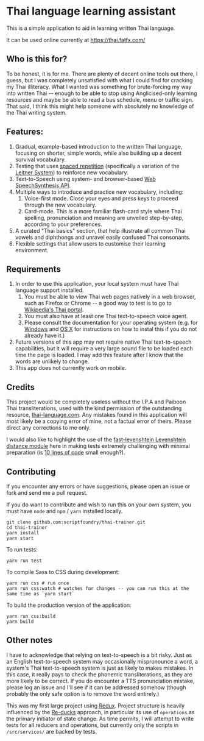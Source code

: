 # Thai language learning assistant

This is a simple application to aid in learning written Thai language.

It can be used online currently at https://thai.fatfx.com/

## Who is this for?

To be honest, it is for me. There are plenty of decent online tools out there, I guess, but I was completely unsatisfied with what I could find for cracking my Thai illiteracy. What I wanted was something for brute-forcing my way into written Thai -- enough to be able to stop using Anglicised-only learning resources and maybe be able to read a bus schedule, menu or traffic sign. That said, I think this might help someone with absolutely no knowledge of the Thai writing system.

## Features:

1. Gradual, example-based introduction to the written Thai language, focusing on shorter, simple words, while also building up a decent survival vocabulary.
1. Testing that uses [spaced repetition](https://en.wikipedia.org/wiki/Spaced_repetition) (specifically a variation of the [Leitner System](https://en.wikipedia.org/wiki/Leitner_system)) to reinforce new vocabulary.
1. Text-to-Speech using system- and browser-based [Web SpeechSynthesis API](https://developer.mozilla.org/en-US/docs/Web/API/SpeechSynthesis). 
1. Multiple ways to introduce and practice new vocabulary, including:
    1. Voice-first mode. Close your eyes and press keys to proceed through the new vocabulary.
    1. Card-mode. This is a more familiar flash-card style where Thai spelling, pronunciation and meaning are unveiled step-by-step, according to your preferences.
1. A curated "Thai basics" section, that help illustrate all common Thai vowels and diphthongs and unravel easily confused Thai consonants.
1. Flexible settings that allow users to customise their learning environment.

## Requirements
1. In order to use this application, your local system must have Thai language support installed. 
    1. You must be able to view Thai web pages natively in a web browser, such as Firefox or Chrome -- a good way to test is to go to [Wikipedia's Thai portal](https://th.wikipedia.org/wiki/%E0%B8%AB%E0%B8%99%E0%B9%89%E0%B8%B2%E0%B8%AB%E0%B8%A5%E0%B8%B1%E0%B8%81).
    1. You must also have at least one Thai text-to-speech voice agent.
    1. Please consult the documentation for your operating system (e.g. for [Windows](https://support.office.com/en-us/article/how-to-download-text-to-speech-languages-for-windows-10-d5a6b612-b3ae-423f-afa5-4f6caf1ec5d3) and [OS X](https://support.apple.com/kb/ph25311?locale=en_US) for instructions on how to instal this if you do not already have it.)
1. Future versions of this app may not require native Thai text-to-speech capabilities, but it will require a very large sound file to be loaded each time the page is loaded. I may add this feature after I know that the words are unlikely to change.
1. This app does not currently work on mobile.

## Credits
This project would be completely useless without the I.P.A and Paiboon Thai transliterations, used with the kind permission of the outstanding resource, [thai-language.com](http://www.thai-language.com/default.aspx). Any mistakes found in this application will most likely be a copying error of mine, not a factual error of theirs. Please direct any corrections to me only.

I would also like to highlight the use of the [fast-levenshtein Levenshtein distance module](https://github.com/hiddentao/fast-levenshtein) here in making tests extremely challenging with minimal preparation (is [10 lines of code](https://github.com/scriptfoundry/thai-trainer/blob/df0a7e74ac73c3b07e63acd1f6dcfb6758bc796f/src/services/Utils.js#L95) small enough?).

## Contributing

If you encounter any errors or have suggestions, please open an issue or fork and send me a pull request.

If you do want to contribute and wish to run this on your own system, you must have `node` and `npm` / `yarn` installed locally.

    git clone github.com:scriptfoundry/thai-trainer.git
    cd thai-trainer
    yarn install
    yarn start

To run tests:

    yarn run test

To compile Sass to CSS during development:

    yarn run css # run once
    yarn run css:watch # watches for changes -- you can run this at the same time as `yarn start`

To build the production version of the application:

    yarn run css:build
    yarn build


## Other notes

I have to acknowledge that relying on text-to-speech is a bit risky. Just as an English text-to-speech system may occasionally mispronounce a word, a system's Thai text-to-speech system is just as likely to makes mistakes. In this case, it really pays to check the phonemic transliterations, as they are more likely to be correct. If you do encounter a TTS pronunciation mistake, please log an issue and I'll see if it can be addressed somehow (though probably the only safe option is to remove the word entirely.)

This was my first large project using [Redux](https://redux.js.org/). Project structure is heavily influenced by the [Re-ducks](https://github.com/alexnm/re-ducks) approach, in particular its use of `operations` as the primary initiator of state change. As time permits, I will attempt to write tests for all reducers and operations, but currently only the scripts in `/src/services/` are backed by tests.